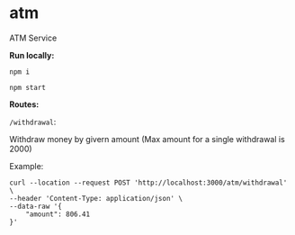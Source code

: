 # atm

ATM Service

**Run locally:**

`npm i`

`npm start`

**Routes:**

`/withdrawal`:

Withdraw money by givern amount (Max amount for a single withdrawal is 2000)

Example:
```
curl --location --request POST 'http://localhost:3000/atm/withdrawal' \
--header 'Content-Type: application/json' \
--data-raw '{
    "amount": 806.41
}'
```
